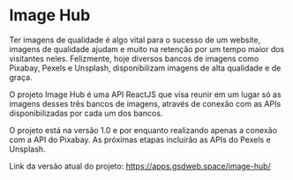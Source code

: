 <h1>Image Hub</h1>
<p>Ter imagens de qualidade é algo vital para o sucesso de um website, imagens de qualidade ajudam e muito na retenção por um tempo maior dos visitantes neles. Felizmente, hoje diversos bancos de imagens como Pixabay, Pexels e Unsplash, disponibilizam imagens de alta qualidade e de graça.</p>
<p>O projeto Image Hub é uma API ReactJS que visa reunir em um lugar só as imagens desses três bancos de imagens, através de conexão com as APIs disponibilizadas por cada um dos bancos.</p>
<p>O projeto está na versão 1.0 e por enquanto realizando apenas a conexão com a API do Pixabay. As próximas etapas incluirão as APIs do Pexels e Unsplash.</p>
<p>Link da versão atual do projeto: <a href="https://apps.gsdweb.space/image-hub/" target="_blank">https://apps.gsdweb.space/image-hub/</a></p>
